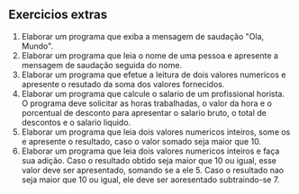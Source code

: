 ## Exercicios extras

1. Elaborar um programa que exiba a mensagem de saudação "Ola, Mundo".
2. Elaborar um programa que leia o nome de uma pessoa e apresente a mensagem de saudação seguida do nome.
3. Elaborar um programa que efetue a leitura de dois valores numericos e apresente o resutado da soma dos valores fornecidos.
4. Elaborar um programa que calcule o salario de um profissional horista. O programa deve solicitar as horas trabalhadas, o valor da hora e o porcentual de desconto para apresentar o salario bruto, o total de descontos e o salario liquido.
5. Elaborar um programa que leia dois valores numericos inteiros, some os e apresente o resultado, caso o valor somado seja maior que 10.
6. Elaborar um programa que leia dois valores numericos inteiros e faça sua adição. Caso o resultado obtido seja maior que 10 ou igual, esse valor deve ser apresentado, somando se a ele 5. Caso o resultado nao seja maior que 10 ou igual, ele deve ser aoresentado subtraindo-se 7.